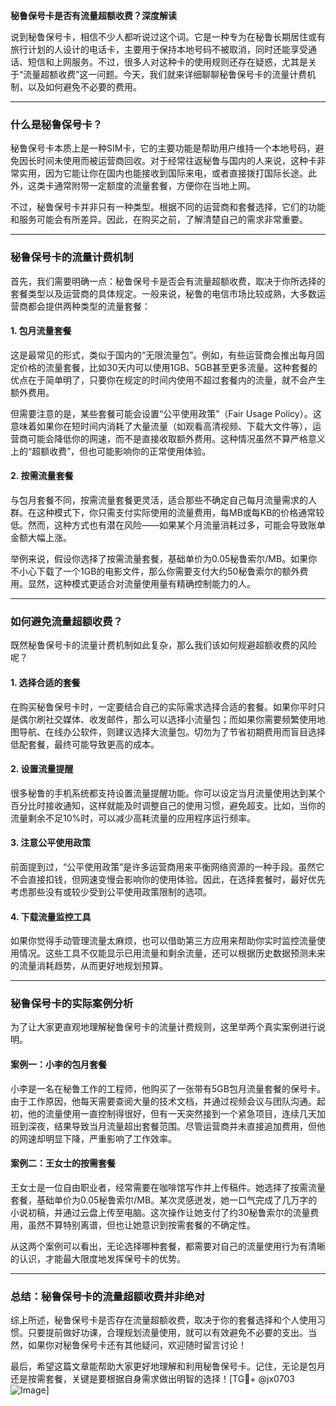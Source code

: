 **秘鲁保号卡是否有流量超额收费？深度解读**

说到秘鲁保号卡，相信不少人都听说过这个词。它是一种专为在秘鲁长期居住或有旅行计划的人设计的电话卡，主要用于保持本地号码不被取消，同时还能享受通话、短信和上网服务。不过，很多人对这种卡的使用规则还存在疑惑，尤其是关于“流量超额收费”这一问题。今天，我们就来详细聊聊秘鲁保号卡的流量计费机制，以及如何避免不必要的费用。

---

### **什么是秘鲁保号卡？**

秘鲁保号卡本质上是一种SIM卡，它的主要功能是帮助用户维持一个本地号码，避免因长时间未使用而被运营商回收。对于经常往返秘鲁与国内的人来说，这种卡非常实用，因为它能让你在国内也能接收到国际来电，或者直接拨打国际长途。此外，这类卡通常附带一定额度的流量套餐，方便你在当地上网。

不过，秘鲁保号卡并非只有一种类型。根据不同的运营商和套餐选择，它们的功能和服务可能会有所差异。因此，在购买之前，了解清楚自己的需求非常重要。

---

### **秘鲁保号卡的流量计费机制**

首先，我们需要明确一点：秘鲁保号卡是否会有流量超额收费，取决于你所选择的套餐类型以及运营商的具体规定。一般来说，秘鲁的电信市场比较成熟，大多数运营商都会提供两种类型的流量套餐：

#### **1. 包月流量套餐**
这是最常见的形式，类似于国内的“无限流量包”。例如，有些运营商会推出每月固定价格的流量套餐，比如30天内可以使用1GB、5GB甚至更多流量。这种套餐的优点在于简单明了，只要你在规定的时间内使用不超过套餐内的流量，就不会产生额外费用。

但需要注意的是，某些套餐可能会设置“公平使用政策”（Fair Usage Policy）。这意味着如果你在短时间内消耗了大量流量（如观看高清视频、下载大文件等），运营商可能会降低你的网速，而不是直接收取额外费用。这种情况虽然不算严格意义上的“超额收费”，但也可能影响你的正常使用体验。

#### **2. 按需流量套餐**
与包月套餐不同，按需流量套餐更灵活，适合那些不确定自己每月流量需求的人群。在这种模式下，你只需支付实际使用的流量费用，每MB或每KB的价格通常较低。然而，这种方式也有潜在风险——如果某个月流量消耗过多，可能会导致账单金额大幅上涨。

举例来说，假设你选择了按需流量套餐，基础单价为0.05秘鲁索尔/MB。如果你不小心下载了一个1GB的电影文件，那么你需要支付大约50秘鲁索尔的额外费用。显然，这种模式更适合对流量使用量有精确控制能力的人。

---

### **如何避免流量超额收费？**

既然秘鲁保号卡的流量计费机制如此复杂，那么我们该如何规避超额收费的风险呢？

#### **1. 选择合适的套餐**
在购买秘鲁保号卡时，一定要结合自己的实际需求选择合适的套餐。如果你平时只是偶尔刷社交媒体、收发邮件，那么可以选择小流量包；而如果你需要频繁使用地图导航、在线办公软件，则建议选择大流量包。切勿为了节省初期费用而盲目选择低配套餐，最终可能导致更高的成本。

#### **2. 设置流量提醒**
很多秘鲁的手机系统都支持设置流量提醒功能。你可以设定当月流量使用达到某个百分比时接收通知，这样就能及时调整自己的使用习惯，避免超支。比如，当你的流量剩余不足10%时，可以减少高耗流量的应用程序运行频率。

#### **3. 注意公平使用政策**
前面提到过，“公平使用政策”是许多运营商用来平衡网络资源的一种手段。虽然它不会直接扣钱，但网速变慢会影响你的使用体验。因此，在选择套餐时，最好优先考虑那些没有或较少受到公平使用政策限制的选项。

#### **4. 下载流量监控工具**
如果你觉得手动管理流量太麻烦，也可以借助第三方应用来帮助你实时监控流量使用情况。这些工具不仅能显示已用流量和剩余流量，还可以根据历史数据预测未来的流量消耗趋势，从而更好地规划预算。

---

### **秘鲁保号卡的实际案例分析**

为了让大家更直观地理解秘鲁保号卡的流量计费规则，这里举两个真实案例进行说明。

#### **案例一：小李的包月套餐**
小李是一名在秘鲁工作的工程师，他购买了一张带有5GB包月流量套餐的保号卡。由于工作原因，他每天需要查阅大量的技术文档，并通过视频会议与团队沟通。起初，他的流量使用一直控制得很好，但有一天突然接到一个紧急项目，连续几天加班到深夜，结果导致当月流量超出套餐范围。尽管运营商并未直接追加费用，但他的网速却明显下降，严重影响了工作效率。

#### **案例二：王女士的按需套餐**
王女士是一位自由职业者，经常需要在咖啡馆写作并上传稿件。她选择了按需流量套餐，基础单价为0.05秘鲁索尔/MB。某次灵感迸发，她一口气完成了几万字的小说初稿，并通过云盘上传至电脑。这次操作让她支付了约30秘鲁索尔的流量费用，虽然不算特别离谱，但也让她意识到按需套餐的不确定性。

从这两个案例可以看出，无论选择哪种套餐，都需要对自己的流量使用行为有清晰的认识，才能最大限度地发挥保号卡的优势。

---

### **总结：秘鲁保号卡的流量超额收费并非绝对**

综上所述，秘鲁保号卡是否存在流量超额收费，取决于你的套餐选择和个人使用习惯。只要提前做好功课，合理规划流量使用，就可以有效避免不必要的支出。当然，如果你对秘鲁保号卡还有其他疑问，欢迎随时留言讨论！

最后，希望这篇文章能帮助大家更好地理解和利用秘鲁保号卡。记住，无论是包月还是按需套餐，关键是要根据自身需求做出明智的选择！[TG💪+ @jx0703 ![Image](https://github.com/user-attachments/assets/dbca1d08-cadb-493c-b0ec-ad6f7a83f270)]